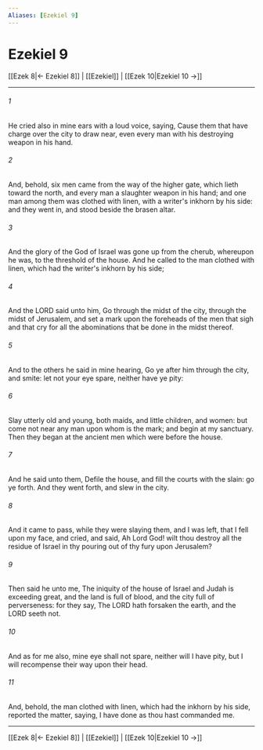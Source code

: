 ```yaml
---
Aliases: [Ezekiel 9]
---
```

# Ezekiel 9

[[Ezek 8|← Ezekiel 8]] | [[Ezekiel]] | [[Ezek 10|Ezekiel 10 →]]
***



###### 1 
He cried also in mine ears with a loud voice, saying, Cause them that have charge over the city to draw near, even every man with his destroying weapon in his hand. 

###### 2 
And, behold, six men came from the way of the higher gate, which lieth toward the north, and every man a slaughter weapon in his hand; and one man among them was clothed with linen, with a writer's inkhorn by his side: and they went in, and stood beside the brasen altar. 

###### 3 
And the glory of the God of Israel was gone up from the cherub, whereupon he was, to the threshold of the house. And he called to the man clothed with linen, which had the writer's inkhorn by his side; 

###### 4 
And the LORD said unto him, Go through the midst of the city, through the midst of Jerusalem, and set a mark upon the foreheads of the men that sigh and that cry for all the abominations that be done in the midst thereof. 

###### 5 
And to the others he said in mine hearing, Go ye after him through the city, and smite: let not your eye spare, neither have ye pity: 

###### 6 
Slay utterly old and young, both maids, and little children, and women: but come not near any man upon whom is the mark; and begin at my sanctuary. Then they began at the ancient men which were before the house. 

###### 7 
And he said unto them, Defile the house, and fill the courts with the slain: go ye forth. And they went forth, and slew in the city. 

###### 8 
And it came to pass, while they were slaying them, and I was left, that I fell upon my face, and cried, and said, Ah Lord God! wilt thou destroy all the residue of Israel in thy pouring out of thy fury upon Jerusalem? 

###### 9 
Then said he unto me, The iniquity of the house of Israel and Judah is exceeding great, and the land is full of blood, and the city full of perverseness: for they say, The LORD hath forsaken the earth, and the LORD seeth not. 

###### 10 
And as for me also, mine eye shall not spare, neither will I have pity, but I will recompense their way upon their head. 

###### 11 
And, behold, the man clothed with linen, which had the inkhorn by his side, reported the matter, saying, I have done as thou hast commanded me.

***
[[Ezek 8|← Ezekiel 8]] | [[Ezekiel]] | [[Ezek 10|Ezekiel 10 →]]
